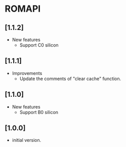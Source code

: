 # ROMAPI

## [1.1.2]
- New features
  - Support C0 silicon

## [1.1.1]

- Improvements
  - Update the comments of "clear cache" function.

## [1.1.0]

- New features
  - Support B0 silicon

## [1.0.0]

- initial version.
